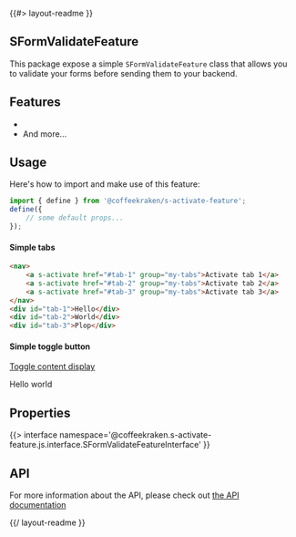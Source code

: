<!--
/**
 * @name            README
 * @namespace       doc
 * @type            Markdown
 * @platform        md
 * @status          wip
 * @menu            Documentation           /doc/readme
 *
 * @since           2.0.0
 * @author    Olivier Bossel <olivier.bossel@gmail.com> (https://coffeekraken.io)
 */
-->

{{#> layout-readme }}

## SFormValidateFeature

This package expose a simple `SFormValidateFeature` class that allows you to validate your forms before sending them to your backend.

## Features

-
-   And more...

## Usage

Here's how to import and make use of this feature:

```js
import { define } from '@coffeekraken/s-activate-feature';
define({
    // some default props...
});
```

#### Simple tabs

```html
<nav>
    <a s-activate href="#tab-1" group="my-tabs">Activate tab 1</a>
    <a s-activate href="#tab-2" group="my-tabs">Activate tab 2</a>
    <a s-activate href="#tab-3" group="my-tabs">Activate tab 3</a>
</nav>
<div id="tab-1">Hello</div>
<div id="tab-2">World</div>
<div id="tab-3">Plop</div>
```

#### Simple toggle button

<a href="#my-content" toggle>Toggle content display</a>

<div id="my-content">Hello world</div>

## Properties

{{> interface namespace='@coffeekraken.s-activate-feature.js.interface.SFormValidateFeatureInterface' }}

## API

For more information about the API, please check out [the API documentation](/api/@coffeekraken.s-activate-feature.js.SFormValidateFeature)

{{/ layout-readme }}

